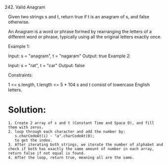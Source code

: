 242. Valid Anagram

Given two strings s and t, return true if t is an anagram of s, and false otherwise.

An Anagram is a word or phrase formed by rearranging the letters of a different word or phrase, typically using all the original letters exactly once.

Example 1:

Input: s = "anagram", t = "nagaram"
Output: true
Example 2:

Input: s = "rat", t = "car"
Output: false
 

Constraints:

1 <= s.length, t.length <= 5 * 104
s and t consist of lowercase English letters.

# Solution:
    1. Create 2 array of s and t (Constant Time and Space O), and fill them with zeros.
    2. loop through each character and add the number by:
       s.charCodeAt(i) - "a".charCodeAt(0);
       to get the index.
    3. After iterating both strings, we iterate the number of alphabet and check if both has exactly the same amount of number in each array, return false if not equal is found.
    4. After the loop, return true, meaning all are the same.